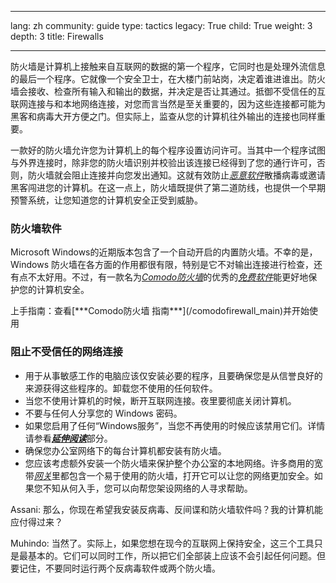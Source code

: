 

---

lang: zh
community: guide
type: tactics
legacy: True
child: True
weight: 3
depth: 3
title: Firewalls

---

防火墙是计算机上接触来自互联网的数据的第一个程序，它同时也是处理外流信息的最后一个程序。它就像一个安全卫士，在大楼门前站岗，决定着谁进谁出。防火墙会接收、检查所有输入和输出的数据，并决定是否让其通过。抵御不受信任的互联网连接与和本地网络连接，对您而言当然是至关重要的，因为这些连接都可能为黑客和病毒大开方便之门。但实际上，监查从您的计算机往外输出的连接也同样重要。

一款好的防火墙允许您为计算机上的每个程序设置访问许可。当其中一个程序试图与外界连接时，除非您的防火墙识别并校验出该连接已经得到了您的通行许可，否则，防火墙就会阻止连接并向您发出通知。这就有效防止[*恶意软件*](/glossary#Malware)散播病毒或邀请黑客闯进您的计算机。在这一点上，防火墙既提供了第二道防线，也提供一个早期预警系统，让您知道您的计算机安全正受到威胁。

### 防火墙软件 ###

Microsoft Windows的近期版本包含了一个自动开启的内置防火墙。不幸的是，Windows 防火墙在各方面的作用都很有限，特别是它不对输出连接进行检查，还有点不太好用。不过，有一款名为[*Comodo防火墙*](/glossary#Comodo_Firewall)的优秀的[*免费软件*](/glossary#Freeware)能更好地保护您的计算机安全。

<div class=getstarted markdown=1>
上手指南：查看[***Comodo防火墙 指南***](/comodofirewall_main)并开始使用
</div>



### 阻止不受信任的网络连接 ###

- 用于从事敏感工作的电脑应该仅安装必要的程序，且要确保您是从信誉良好的来源获得这些程序的。卸载您不使用的任何软件。
- 当您不使用计算机的时候，断开互联网连接。夜里要彻底关闭计算机。
- 不要与任何人分享您的 Windows 密码。 
- 如果您启用了任何“Windows服务”，当您不再使用的时候应该禁用它们。详情请参看[***延伸阅读***](/chapter_1_5)部分。
- 确保您办公室网络下的每台计算机都安装有防火墙。
- 您应该考虑额外安装一个防火墙来保护整个办公室的本地网络。许多商用的宽带[*网关*](/glossary#Router)里都包含一个易于使用的防火墙，打开它可以让您的网络更加安全。如果您不知从何入手，您可以向帮您架设网络的人寻求帮助。




<div class=background markdown=1>
Assani: 那么，你现在希望我安装反病毒、反间谍和防火墙软件吗？我的计算机能应付得过来？

Muhindo: 当然了。实际上，如果您想在现今的互联网上保持安全，这三个工具只是最基本的。它们可以同时工作，所以把它们全部装上应该不会引起任何问题。但要记住，不要同时运行两个反病毒软件或两个防火墙。
</div>



